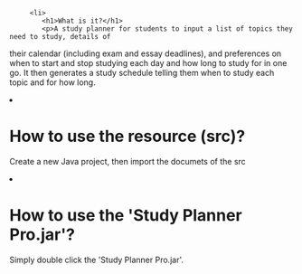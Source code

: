 
       	 <li>	
        	<h1>What is it?</h1>
            <p>A study planner for students to input a list of topics they need to study, details of
their calendar (including exam and essay deadlines), and preferences on when to start and stop
studying each day and how long to study for in one go. It then generates a study schedule telling
them when to study each topic and for how long.</p>
         </li>
          <li>	
        	<h1>How to use the resource (src)?</h1>
            <p>Create a new Java project, then import the documets of the src</p>
          </li>
          <li>	
        	<h1>How to use the 'Study Planner Pro.jar'?</h1>
            <p>Simply double click the 'Study Planner Pro.jar'.</p>
          </li>